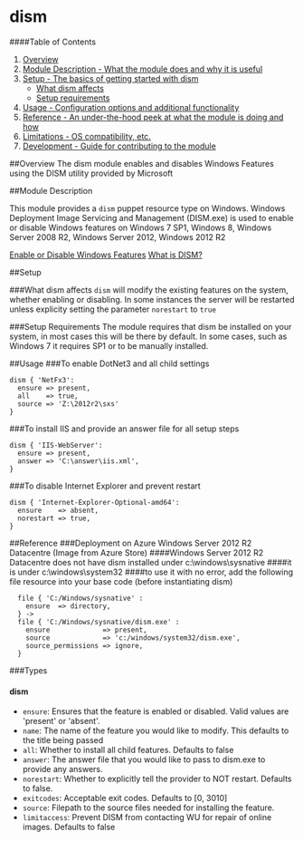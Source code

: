 # dism

####Table of Contents

1. [Overview](#overview)
2. [Module Description - What the module does and why it is useful](#module-description)
3. [Setup - The basics of getting started with dism](#setup)
    * [What dism affects](#what-dism-affects)
    * [Setup requirements](#setup-requirements)
4. [Usage - Configuration options and additional functionality](#usage)
5. [Reference - An under-the-hood peek at what the module is doing and how](#reference)
5. [Limitations - OS compatibility, etc.](#limitations)
6. [Development - Guide for contributing to the module](#development)

##Overview
The dism module enables and disables Windows Features using the DISM utility provided by Microsoft

##Module Description

This module provides a `dism` puppet resource type on Windows. Windows Deployment Image Servicing and Management (DISM.exe)
 is used to enable or disable Windows features on Windows 7 SP1, Windows 8,  Windows Server 2008 R2, Windows Server 2012, Windows 2012 R2

[Enable or Disable Windows Features](http://technet.microsoft.com/en-us/library/dd744582.aspx)
[What is DISM?](http://technet.microsoft.com/en-us/library/hh825236.aspx)

##Setup

###What dism affects
`dism` will modify the existing features on the system, whether enabling or disabling. In some instances the server will
be restarted unless explicity setting the parameter `norestart` to `true`

###Setup Requirements
The module requires that dism be installed on your system, in most cases this will be there by default.  In some cases,
  such as Windows 7 it requires SP1 or to be manually installed.

##Usage
###To enable DotNet3 and all child settings
~~~ puppet
dism { 'NetFx3':
  ensure => present,
  all    => true,
  source => 'Z:\2012r2\sxs'
}
~~~

###To install IIS and provide an answer file for all setup steps
~~~ puppet
dism { 'IIS-WebServer':
  ensure => present,
  answer => 'C:\answer\iis.xml',
}
~~~

###To disable Internet Explorer and prevent restart
~~~ puppet
dism { 'Internet-Explorer-Optional-amd64':
  ensure    => absent,
  norestart => true,
}
~~~

##Reference
###Deployment on Azure Windows Server 2012 R2 Datacentre (Image from Azure Store)
####Windows Server 2012 R2 Datacentre does not have dism installed under c:\windows\sysnative 
####it is under c:\windows\system32
####to use it with no error, add the following file resource into your base code (before instantiating dism)
~~~ puppet
  file { 'C:/Windows/sysnative' :
    ensure  => directory,
  } ->
  file { 'C:/Windows/sysnative/dism.exe' :
    ensure             => present,
    source             => 'c:/windows/system32/dism.exe',
    source_permissions => ignore,
  }
~~~ 
###Types

#### dism
* `ensure`: Ensures that the feature is enabled or disabled.  Valid values are 'present' or 'absent'.
* `name`: The name of the feature you would like to modify.  This defaults to the title being passed
* `all`: Whether to install all child features.  Defaults to false
* `answer`: The answer file that you would like to pass to dism.exe to provide any answers.
* `norestart`: Whether to explicitly tell the provider to NOT restart.  Defaults to false.
* `exitcodes`: Acceptable exit codes. Defaults to [0, 3010]
* `source`: Filepath to the source files needed for installing the feature.
* `limitaccess`: Prevent DISM from contacting WU for repair of online images. Defaults to false
